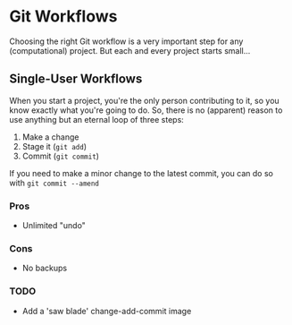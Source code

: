 # Git Workflows
Choosing the right Git workflow is a very important step for any (computational) project.
But each and every project starts small...

## Single-User Workflows
When you start a project, you're the only person contributing to it, so you know exactly what you're going to do.
So, there is no (apparent) reason to use anything but an eternal loop of three steps:

1. Make a change
2. Stage it (`git add`)
3. Commit (`git commit`)

If you need to make a minor change to the latest commit, you can do so with `git commit --amend`



### Pros
+ Unlimited "undo"

### Cons
- No backups

### TODO

- Add a 'saw blade' change-add-commit image
